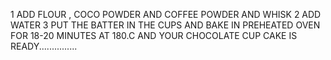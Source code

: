 1 ADD FLOUR , COCO POWDER AND COFFEE POWDER AND WHISK
2 ADD WATER
3 PUT THE BATTER IN THE CUPS AND BAKE IN PREHEATED OVEN FOR 18-20 MINUTES AT 180.C
 AND YOUR CHOCOLATE CUP CAKE IS READY...............